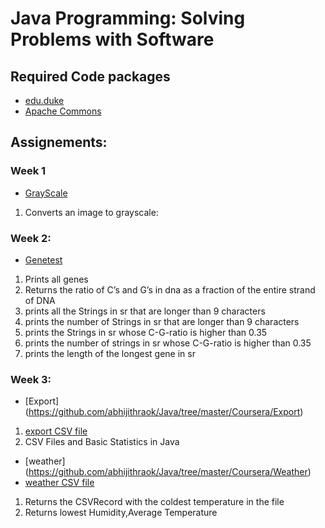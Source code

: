# **Java Programming: Solving Problems with Software**
## Required Code packages
- [edu.duke](http://www.dukelearntoprogram.com/downloads/archives/courserajava.jar)
- [Apache Commons](https://commons.apache.org/proper/commons-csv/download_csv.cgi)
## Assignements:

### Week 1
- [GrayScale](https://github.com/abhijithraok/Java/tree/master/Coursera/GrayScale)
1. Converts an image to grayscale:
### Week 2:
- [Genetest](https://github.com/abhijithraok/Java/tree/master/Coursera/genetest/src)
1. Prints all genes 
2. Returns the ratio of C’s and G’s in dna as a fraction of the entire strand of DNA
3. prints all the Strings in sr that are longer than 9 characters
4. prints the number of Strings in sr that are longer than 9 characters
5. prints the Strings in sr whose C-G-ratio is higher than 0.35
6. prints the number of strings in sr whose C-G-ratio is higher than 0.35
7. prints the length of the longest gene in sr

### Week 3:
- [Export] (https://github.com/abhijithraok/Java/tree/master/Coursera/Export)
1. [export CSV file](http://www.dukelearntoprogram.com/course2/data/exports.zip)
2.  CSV Files and Basic Statistics in Java
- [weather] (https://github.com/abhijithraok/Java/tree/master/Coursera/Weather)
- [weather CSV file](http://www.dukelearntoprogram.com/course2/data/nc_weather.zip)
1. Returns the CSVRecord with the coldest temperature in the file
2. Returns lowest Humidity,Average Temperature
 
